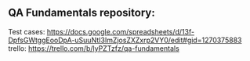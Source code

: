 QA Fundamentals repository:
---------------------------------------------------------
Test cases: https://docs.google.com/spreadsheets/d/13f-DpfsGWtggEooDpA-uSuuNtI3ImZjosZXZxrp2VY0/edit#gid=1270375883
trello: https://trello.com/b/lyPZTzfz/qa-fundamentals
